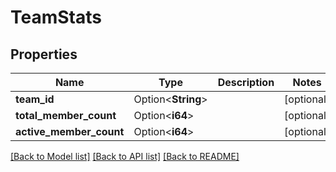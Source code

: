 # TeamStats

## Properties

Name | Type | Description | Notes
------------ | ------------- | ------------- | -------------
**team_id** | Option<**String**> |  | [optional]
**total_member_count** | Option<**i64**> |  | [optional]
**active_member_count** | Option<**i64**> |  | [optional]

[[Back to Model list]](../README.md#documentation-for-models) [[Back to API list]](../README.md#documentation-for-api-endpoints) [[Back to README]](../README.md)


